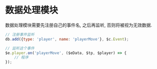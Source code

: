 # 数据处理模块

数据处理模块需要先注册自己的事件名, 之后再监听, 否则将被视为无效数据.

```js
// 注册事件监听
db.add({type: 'player', name: 'playerMove'}, $c.Event);
```

```js
// 监听这个事件
$e.player.on('playerMove', ($eData, $tp, $player) => {
    // 程序
});
```

